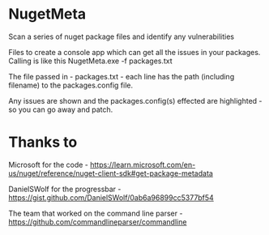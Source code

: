 # NugetMeta
Scan a series of nuget package files and identify any vulnerabilities

Files to create a console app which can get all the issues in your packages.
Calling is like this
NugetMeta.exe -f packages.txt

The file passed in - packages.txt - each line has the path (including filename) to the packages.config file.

Any issues are shown and the packages.config(s) effected are highlighted - so you can go away and patch.

# Thanks to
Microsoft for the code - https://learn.microsoft.com/en-us/nuget/reference/nuget-client-sdk#get-package-metadata

DanielSWolf for the progressbar - https://gist.github.com/DanielSWolf/0ab6a96899cc5377bf54

The team that worked on the command line parser - https://github.com/commandlineparser/commandline
